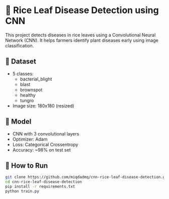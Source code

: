 # 🌾 Rice Leaf Disease Detection using CNN

This project detects diseases in rice leaves using a Convolutional Neural Network (CNN). It helps farmers identify plant diseases early using image classification.

## 📂 Dataset
- 5 classes:
  - bacterial_blight
  - blast
  - brownspot
  - healthy
  - tungro
- Image size: 180x180 (resized)

## 🧠 Model
- CNN with 3 convolutional layers
- Optimizer: Adam
- Loss: Categorical Crossentropy
- Accuracy: ~98% on test set

## 🚀 How to Run
```bash
git clone https://github.com/miqdadmq/cnn-rice-leaf-disease-detection.git
cd cnn-rice-leaf-disease-detection
pip install -r requirements.txt
python train.py
